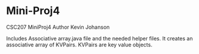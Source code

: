# Mini-Proj4
CSC207 MiniProj4
Author Kevin Johanson

Includes Associative array.java file and the needed helper files. It creates an associative array of KVPairs. KVPairs are key value objects. 
